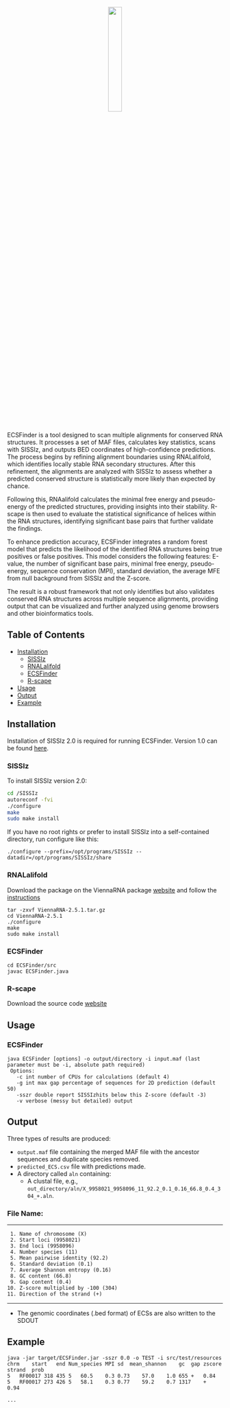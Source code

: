 


<p align="center" width="100%">
    <img width="25%" src="https://user-images.githubusercontent.com/44384386/195381940-680064be-d53a-45b6-a5e1-a80ff1cb804e.jpg"> 
</p>

ECSFinder is a tool designed to scan multiple alignments for conserved RNA structures. It processes a set of MAF files, calculates key statistics, scans with SISSIz, and outputs BED coordinates of high-confidence predictions. The process begins by refining alignment boundaries using RNALalifold, which identifies locally stable RNA secondary structures. After this refinement, the alignments are analyzed with SISSIz to assess whether a predicted conserved structure is statistically more likely than expected by chance.

Following this, RNAalifold calculates the minimal free energy and pseudo-energy of the predicted structures, providing insights into their stability. R-scape is then used to evaluate the statistical significance of helices within the RNA structures, identifying significant base pairs that further validate the findings.

To enhance prediction accuracy, ECSFinder integrates a random forest model that predicts the likelihood of the identified RNA structures being true positives or false positives. This model considers the following features: E-value, the number of significant base pairs, minimal free energy, pseudo-energy, sequence conservation (MPI), standard deviation, the average MFE from null background from SISSIz and the Z-score.

The result is a robust framework that not only identifies but also validates conserved RNA structures across multiple sequence alignments, providing output that can be visualized and further analyzed using genome browsers and other bioinformatics tools.


## Table of Contents

- [Installation](#installation)
  - [SISSIz](#sissiz)
  - [RNALalifold](#rnalalifold)
  - [ECSFinder](#ecsfinder)
  - [R-scape](#r-scape)
- [Usage](#usage)
- [Output](#output)
- [Example](#example)


## Installation
Installation of SISSIz 2.0 is required for running ECSFinder. Version 1.0 can be found [here](https://github.com/ViennaRNA/SISSIz).

### SISSIz

To install SISSIz version 2.0:
```sh
cd /SISSIz
autoreconf -fvi
./configure
make
sudo make install
```
If you have no root rights or prefer to install SISSIz into a self-contained directory, run configure like this:
```
./configure --prefix=/opt/programs/SISSIz --datadir=/opt/programs/SISSIz/share
```

### RNALalifold
Download the package on the ViennaRNA package [website](https://www.tbi.univie.ac.at/RNA/) and follow the [instructions](https://www.tbi.univie.ac.at/RNA/documentation.html#install)
```
tar -zxvf ViennaRNA-2.5.1.tar.gz
cd ViennaRNA-2.5.1
./configure
make
sudo make install
```

### ECSFinder
```
cd ECSFinder/src
javac ECSFinder.java
```
### R-scape

Download the source code [website](http://eddylab.org/R-scape/)

## Usage
### ECSFinder
```
java ECSFinder [options] -o output/directory -i input.maf (last parameter must be -i, absolute path required)
 Options:
   -c int number of CPUs for calculations (default 4)
   -g int max gap percentage of sequences for 2D prediction (default 50)
   -sszr double report SISSIzhits below this Z-score (default -3)
   -v verbose (messy but detailed) output
```

## Output
Three types of results are produced:

* `output.maf` file containing the merged MAF file with the ancestor sequences and duplicate species removed.
* `predicted_ECS.csv` file with predictions made.
* A directory called `aln` containing:
  * A clustal file, e.g., `out_directory/aln/X_9958021_9958096_11_92.2_0.1_0.16_66.8_0.4_304_+.aln`.
     
 ### File Name:
***
     
     1. Name of chromosome (X)
     2. Start loci (9958021)
     3. End loci (9958096)
     4. Number species (11)
     5. Mean pairwise identity (92.2)
     6. Standard deviation (0.1)
     7. Average Shannon entropy (0.16)
     8. GC content (66.8)
     9. Gap content (0.4)
    10. Z-score multiplied by -100 (304)
    11. Direction of the strand (+)
 ***   
     
   *  The genomic coordinates (.bed format) of ECSs are also written to the SDOUT
                                    
## Example
 ```
java -jar target/ECSFinder.jar -sszr 0.0 -o TEST -i src/test/resources
chrm	start	end	Num_species	MPI	sd	mean_shannon	gc	gap	zscore	strand	prob
5	RF00017	318	435	5	60.5	0.3	0.73	57.0	1.0	655	+	0.84
5	RF00017	273	426	5	58.1	0.3	0.77	59.2	0.7	1317	+	0.94

...
```

